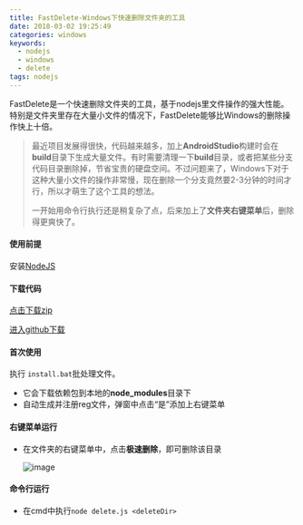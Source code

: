 ```yaml
---
title: FastDelete-Windows下快速删除文件夹的工具
date: 2018-03-02 19:25:49
categories: windows
keywords: 
  - nodejs
  - windows
  - delete
tags: nodejs
---
```



FastDelete是一个快速删除文件夹的工具，基于nodejs里文件操作的强大性能。特别是文件夹里存在大量小文件的情况下，FastDelete能够比Windows的删除操作快上十倍。

> 最近项目发展得很快，代码越来越多，加上**AndroidStudio**构建时会在**build**目录下生成大量文件。有时需要清理一下**build**目录，或者把某些分支代码目录删除掉，节省宝贵的硬盘空间。不过问题来了，Windows下对于这种大量小文件的操作非常慢，现在删除一个分支竟然要2-3分钟的时间才行，所以才萌生了这个工具的想法。
>
> 一开始用命令行执行还是稍复杂了点，后来加上了**文件夹右键菜单**后，删除得更爽快了。



#### 使用前提

安装[NodeJS](https://nodejs.org/en/)


#### 下载代码
[点击下载zip](https://github.com/itvincent-git/fast-delete/archive/1.0.0.zip)

[进入github下载](https://github.com/itvincent-git/fast-delete)

#### 首次使用

执行 `install.bat`批处理文件。

- 它会下载依赖包到本地的**node_modules**目录下
- 自动生成并注册reg文件，弹窗中点击“是”添加上右键菜单



#### 右键菜单运行

- 在文件夹的右键菜单中，点击**极速删除**，即可删除该目录

  ![image](http://upload-images.jianshu.io/upload_images/8375846-09eab080a9c642bf?imageMogr2/auto-orient/strip%7CimageView2/2/w/1240)



#### 命令行运行

- 在cmd中执行`node delete.js <deleteDir>`
